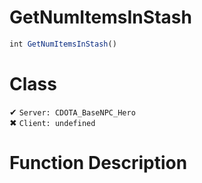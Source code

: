 # GetNumItemsInStash
```js
int GetNumItemsInStash()
```
# Class
✔ `Server: CDOTA_BaseNPC_Hero`  
✖ `Client: undefined`  

# Function Description

